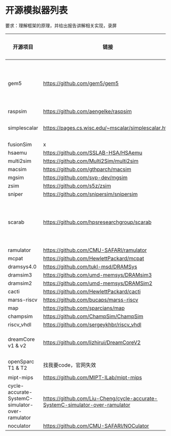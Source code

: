 # 开源模拟器列表

要求：理解框架的原理，并给出报告讲解相关实现，录屏

| 开源项目                                        | 链接                                                         | 概述                         | 负责人        |
| ----------------------------------------------- | ------------------------------------------------------------ | ---------------------------- | ------------- |
| gem5                                            | https://github.com/gem5/gem5                                 |                              | 马子睿 陈胤桦 |
| raspsim                                         | https://github.com/aengelke/raspsim                          |                              |               |
| simplescalar                                    | https://pages.cs.wisc.edu/~mscalar/simplescalar.html         |                              | 段震伟        |
| fusionSim                                       | x                                                            |                              |               |
| hsaemu                                          | https://github.com/SSLAB-HSA/HSAemu                          |                              |               |
| multi2sim                                       | https://github.com/Multi2Sim/multi2sim                       |                              |               |
| macsim                                          | https://github.com/gthparch/macsim                           |                              |               |
| mgsim                                           | https://github.com/svp-dev/mgsim                             |                              |               |
| zsim                                            | https://github.com/s5z/zsim                                  |                              |               |
| sniper                                          | https://github.com/snipersim/snipersim                       |                              |               |
| scarab                                          | https://github.com/hpsresearchgroup/scarab                   |                              | 丁庆辰 段震伟 |
| ramulator                                       | https://github.com/CMU-SAFARI/ramulator                      |                              |               |
| mcpat                                           | https://github.com/HewlettPackard/mcpat                      |                              |               |
| dramsys4.0                                      | https://github.com/tukl-msd/DRAMSys                          |                              |               |
| dramsim3                                        | https://github.com/umd-memsys/DRAMsim3                       |                              |               |
| dramsim2                                        | https://github.com/umd-memsys/DRAMSim2                       |                              |               |
| cacti                                           | https://github.com/HewlettPackard/cacti                      |                              |               |
| marss-riscv                                     | https://github.com/bucaps/marss-riscv                        |                              |               |
| map                                             | https://github.com/sparcians/map                             |                              |               |
| champsim                                        | https://github.com/ChampSim/ChampSim                         |                              |               |
| riscv_vhdl                                      | https://github.com/sergeykhbr/riscv_vhdl                     |                              |               |
| dreamCore v1 & v2                               | https://github.com/lizhirui/DreamCoreV2                      | cycle accurate ooo simulator | 段震伟        |
| openSparc T1 & T2                               | 找我要code，官网失效                                         | 工业界源码                   |               |
| mipt-mips                                       | https://github.com/MIPT-ILab/mipt-mips                       |                              |               |
| cycle-accurate-SystemC-simulator-over-ramulator | https://github.com/Liu-Cheng/cycle-accurate-SystemC-simulator-over-ramulator |                              |               |
| noculator                                       | https://github.com/CMU-SAFARI/NOCulator                      |                              |               |

